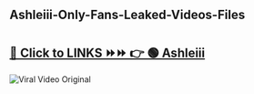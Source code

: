 
 ## Ashleiii-Only-Fans-Leaked-Videos-Files

# <h2><a href="https://mediaupload.pro?Ashleiii">🔗 Click to LINKS ⏩⏩ 👉 🟢 Ashleiii </a></h2>

<a href="https://mediaupload.pro?Ashleiii" rel="nofollow" data-target="animated-image.originalLink"><img src="https://i.ibb.co.com/xMMVF88/686577567.gif" alt="Viral Video Original" style="max-width: 100%; display: inline-block;" data-target="animated-image.originalImage"></a>